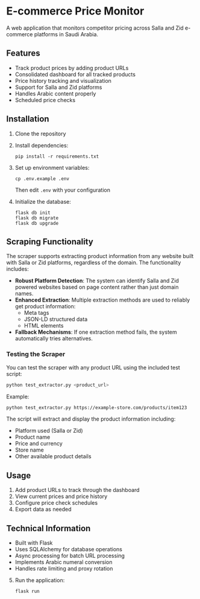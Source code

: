 # E-commerce Price Monitor

A web application that monitors competitor pricing across Salla and Zid e-commerce platforms in Saudi Arabia.

## Features

- Track product prices by adding product URLs
- Consolidated dashboard for all tracked products
- Price history tracking and visualization
- Support for Salla and Zid platforms
- Handles Arabic content properly
- Scheduled price checks

## Installation

1. Clone the repository
2. Install dependencies:
   ```
   pip install -r requirements.txt
   ```
3. Set up environment variables:
   ```
   cp .env.example .env
   ```
   Then edit `.env` with your configuration

4. Initialize the database:
   ```
   flask db init
   flask db migrate
   flask db upgrade
   ```

## Scraping Functionality

The scraper supports extracting product information from any website built with Salla or Zid platforms, regardless of the domain. The functionality includes:

- **Robust Platform Detection**: The system can identify Salla and Zid powered websites based on page content rather than just domain names.
- **Enhanced Extraction**: Multiple extraction methods are used to reliably get product information:
  - Meta tags
  - JSON-LD structured data
  - HTML elements
- **Fallback Mechanisms**: If one extraction method fails, the system automatically tries alternatives.

### Testing the Scraper

You can test the scraper with any product URL using the included test script:

```bash
python test_extractor.py <product_url>
```

Example:
```bash
python test_extractor.py https://example-store.com/products/item123
```

The script will extract and display the product information including:
- Platform used (Salla or Zid)
- Product name
- Price and currency
- Store name
- Other available product details

## Usage

1. Add product URLs to track through the dashboard
2. View current prices and price history
3. Configure price check schedules
4. Export data as needed

## Technical Information

- Built with Flask
- Uses SQLAlchemy for database operations
- Async processing for batch URL processing
- Implements Arabic numeral conversion
- Handles rate limiting and proxy rotation

5. Run the application:
   ```
   flask run
   ```
